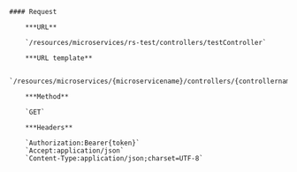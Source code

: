     #### Request

        ***URL**

        `/resources/microservices/rs-test/controllers/testController`

        ***URL template**

        `/resources/microservices/{microservicename}/controllers/{controllername}`

        ***Method**

        `GET`

        ***Headers**

        `Authorization:Bearer{token}`
        `Accept:application/json`
        `Content-Type:application/json;charset=UTF-8`
